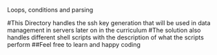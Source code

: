 Loops, conditions and parsing

#This Directory handles the ssh key generation that will be used in data management in  servers later on in the curriculum
#The solution also handles different shell scripts with the description of what the scripts perform
##Feel free to learn and happy coding
